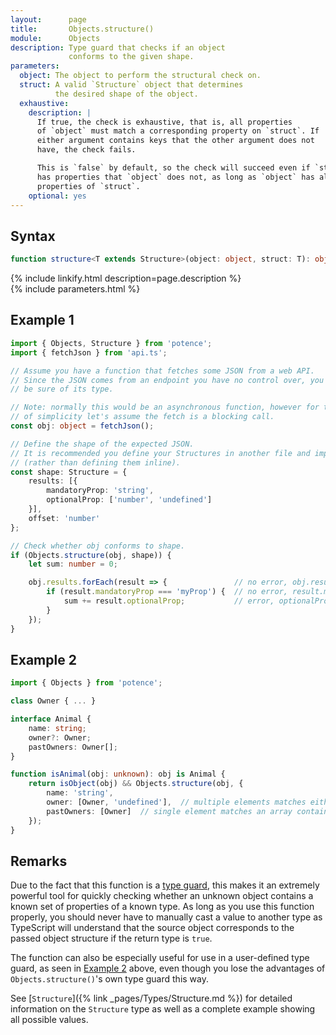 ```yaml
---
layout:      page
title:       Objects.structure()
module:      Objects
description: Type guard that checks if an object
             conforms to the given shape.
parameters:
  object: The object to perform the structural check on.
  struct: A valid `Structure` object that determines
          the desired shape of the object.
  exhaustive:
    description: |
      If true, the check is exhaustive, that is, all properties
      of `object` must match a corresponding property on `struct`. If
      either argument contains keys that the other argument does not
      have, the check fails.

      This is `false` by default, so the check will succeed even if `struct`
      has properties that `object` does not, as long as `object` has all
      properties of `struct`.
    optional: yes
---
```

## Syntax

```ts
function structure<T extends Structure>(object: object, struct: T): object is MappedStructure<T>
```

<div class="description">{% include linkify.html description=page.description %}</div>
{% include parameters.html %}

## Example 1

```ts
import { Objects, Structure } from 'potence';
import { fetchJson } from 'api.ts';

// Assume you have a function that fetches some JSON from a web API.
// Since the JSON comes from an endpoint you have no control over, you can't
// be sure of its type.

// Note: normally this would be an asynchronous function, however for the sake
// of simplicity let's assume the fetch is a blocking call.
const obj: object = fetchJson();

// Define the shape of the expected JSON.
// It is recommended you define your Structures in another file and import them
// (rather than defining them inline).
const shape: Structure = {
    results: [{
        mandatoryProp: 'string',
        optionalProp: ['number', 'undefined']
    }],
    offset: 'number'
};

// Check whether obj conforms to shape.
if (Objects.structure(obj, shape)) {
    let sum: number = 0;

    obj.results.forEach(result => {               // no error, obj.results is of type array
        if (result.mandatoryProp === 'myProp') {  // no error, result.mandatoryProp is of type string
            sum += result.optionalProp;           // error, optionalProp may be undefined
        }
    });
}
```

## Example 2

```ts
import { Objects } from 'potence';

class Owner { ... }

interface Animal {
    name: string;
    owner?: Owner;
    pastOwners: Owner[];
}

function isAnimal(obj: unknown): obj is Animal {
    return isObject(obj) && Objects.structure(obj, {
        name: 'string',
        owner: [Owner, 'undefined'],  // multiple elements matches either an Owner or undefined
        pastOwners: [Owner]  // single element matches an array containing elements of type Owner
    });
}
```

## Remarks

Due to the fact that this function is a
[type guard](https://www.typescriptlang.org/docs/handbook/advanced-types.html#user-defined-type-guards),
this makes it an extremely powerful tool for quickly checking whether an unknown
object contains a known set of properties of a known type. As long as you use
this function properly, you should never have to manually cast a value to
another type as TypeScript will understand that the source object corresponds to
the passed object structure if the return type is `true`.

The function can also be especially useful for use in a user-defined type guard,
as seen in [Example 2](#example-2) above, even though you lose the advantages of
`Objects.structure()`'s own type guard this way.

See [`Structure`]({% link _pages/Types/Structure.md %}) for detailed information
on the `Structure` type as well as a complete example showing all possible
values.
